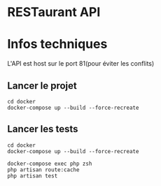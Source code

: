 # RESTaurant API

# Infos techniques

L'API est host sur le port 81(pour éviter les conflits)

## Lancer le projet

```shell
cd docker
docker-compose up --build --force-recreate
```

## Lancer les tests

```shell
cd docker
docker-compose up --build --force-recreate
```

```shell
docker-compose exec php zsh
php artisan route:cache
php artisan test
```
